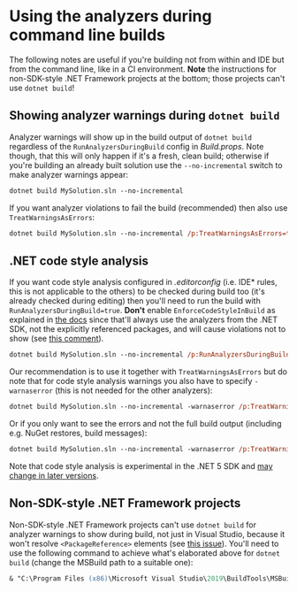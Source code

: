 # Using the analyzers during command line builds

The following notes are useful if you're building not from within and IDE but from the command line, like in a CI environment. **Note** the instructions for non-SDK-style .NET Framework projects at the bottom; those projects can't use `dotnet build`!

## Showing analyzer warnings during `dotnet build`

Analyzer warnings will show up in the build output of `dotnet build` regardless of the `RunAnalyzersDuringBuild` config in _Build.props_. Note though, that this will only happen if it's a fresh, clean build; otherwise if you're building an already built solution use the `--no-incremental` switch to make analyzer warnings appear:

```ps
dotnet build MySolution.sln --no-incremental
```

If you want analyzer violations to fail the build (recommended) then also use `TreatWarningsAsErrors`:

```ps
dotnet build MySolution.sln --no-incremental /p:TreatWarningsAsErrors=true
```

## .NET code style analysis

If you want code style analysis configured in _.editorconfig_ (i.e. IDE\* rules, this is not applicable to the others) to be checked during build too (it's already checked during editing) then you'll need to run the build with `RunAnalyzersDuringBuild=true`. **Don't** enable `EnforceCodeStyleInBuild` as explained in [the docs](https://docs.microsoft.com/en-us/dotnet/fundamentals/code-analysis/overview#code-style-analysis) since that'll always use the analyzers from the .NET SDK, not the explicitly referenced packages, and will cause violations not to show (see [this comment](https://github.com/dotnet/roslyn/issues/50785#issuecomment-768606882)).

```ps
dotnet build MySolution.sln --no-incremental /p:RunAnalyzersDuringBuild=true
```

Our recommendation is to use it together with `TreatWarningsAsErrors` but do note that for code style analysis warnings you also have to specify `-warnaserror` (this is not needed for the other analyzers):

```ps
dotnet build MySolution.sln --no-incremental -warnaserror /p:TreatWarningsAsErrors=true /p:RunAnalyzersDuringBuild=true
```

Or if you only want to see the errors and not the full build output (including e.g. NuGet restores, build messages):

```ps
dotnet build MySolution.sln --no-incremental -warnaserror /p:TreatWarningsAsErrors=true /p:RunAnalyzersDuringBuild=true -nologo -consoleLoggerParameters:NoSummary -verbosity:quiet
```

Note that code style analysis is experimental in the .NET 5 SDK and [may change in later versions](https://github.com/dotnet/roslyn/issues/49044).

## Non-SDK-style .NET Framework projects

Non-SDK-style .NET Framework projects can't use `dotnet build` for analyzer warnings to show during build, not just in Visual Studio, because it won't resolve `<PackageReference>` elements (see [this issue](https://github.com/dotnet/msbuild/issues/5250)). You'll need to use the following command to achieve what's elaborated above for `dotnet build` (change the MSBuild path to a suitable one):

```ps
& "C:\Program Files (x86)\Microsoft Visual Studio\2019\BuildTools\MSBuild\Current\Bin\MSBuild.exe" MySolution.sln /p:TreatWarningsAsErrors=true /p:RunAnalyzersDuringBuild=true /t:Rebuild /restore
```
